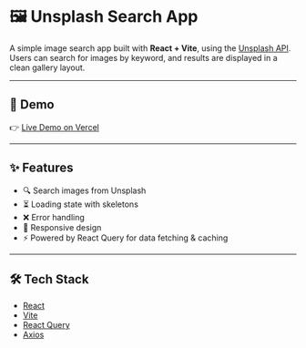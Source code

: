 # 🖼️ Unsplash Search App

A simple image search app built with **React + Vite**, using the [Unsplash API](https://unsplash.com/developers).  
Users can search for images by keyword, and results are displayed in a clean gallery layout.

---

## 🚀 Demo
👉 [Live Demo on Vercel](https://your-deploy-link.vercel.app)

---

## ✨ Features
- 🔍 Search images from Unsplash
- ⏳ Loading state with skeletons
- ❌ Error handling
- 📱 Responsive design
- ⚡ Powered by React Query for data fetching & caching

---

## 🛠️ Tech Stack
- [React](https://reactjs.org/)
- [Vite](https://vitejs.dev/)
- [React Query](https://tanstack.com/query)
- [Axios](https://axios-http.com/)
